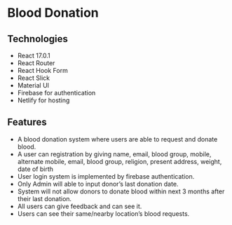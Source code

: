 # Blood Donation

## Technologies

- React 17.0.1
- React Router
- React Hook Form
- React Slick
- Material UI
- Firebase for authentication
- Netlify for hosting

## Features

- A blood donation system where users are able to request and donate blood.
- A user can registration by giving name, email, blood group, mobile, alternate mobile, email, blood group, religion, present address, weight, date of birth
- User login system is implemented by firebase authentication.
- Only Admin will able to input donor’s last donation date.
- System will not allow donors to donate blood within next 3 months after their last donation.
- All users can give feedback and can see it.
- Users can see their same/nearby location’s blood requests.
